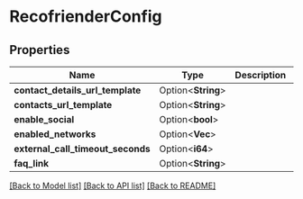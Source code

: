 # RecofrienderConfig

## Properties

Name | Type | Description | Notes
------------ | ------------- | ------------- | -------------
**contact_details_url_template** | Option<**String**> |  | [optional]
**contacts_url_template** | Option<**String**> |  | [optional]
**enable_social** | Option<**bool**> |  | [optional]
**enabled_networks** | Option<**Vec<String>**> |  | [optional]
**external_call_timeout_seconds** | Option<**i64**> |  | [optional]
**faq_link** | Option<**String**> |  | [optional]

[[Back to Model list]](../README.md#documentation-for-models) [[Back to API list]](../README.md#documentation-for-api-endpoints) [[Back to README]](../README.md)


